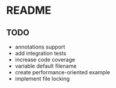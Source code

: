 # README

## TODO
* annotations support
* add integration tests
* increase code coverage
* variable default filename
* create performance-oriented example
* implement file locking
